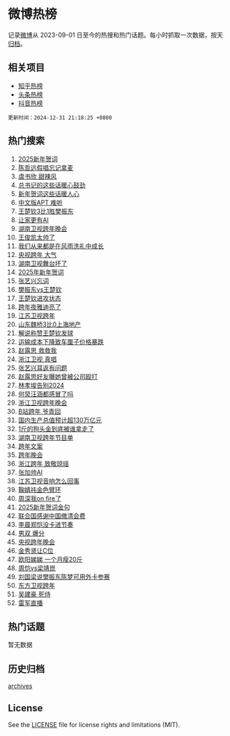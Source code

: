 # 微博热榜

记录[微博](https://www.weibo.com)从 2023-09-01 日至今的热搜和热门话题。每小时抓取一次数据，按天[归档](archives)。

## 相关项目

- [知乎热榜](https://github.com/hotarchive/zhihu)
- [头条热榜](https://github.com/hotarchive/toutiao)
- [抖音热榜](https://github.com/hotarchive/douyin)


`更新时间：2024-12-31 21:18:25 +0800`

## 热门搜索

1. [2025新年贺词](https://m.weibo.cn/search?containerid=100103type%3D1%26t%3D10%26q%3D%232025%E6%96%B0%E5%B9%B4%E8%B4%BA%E8%AF%8D%23&stream_entry_id=51&isnewpage=1&extparam=seat%3D1%26c_type%3D51%26pos%3D0%26cate%3D10103%26q%3D%25232025%25E6%2596%25B0%25E5%25B9%25B4%25E8%25B4%25BA%25E8%25AF%258D%2523%26filter_type%3Drealtimehot%26dgr%3D0%26stream_entry_id%3D51%26display_time%3D1735651103%26pre_seqid%3D17356511036140215352864)
1. [陈哲远假唱忘记拿麦](https://m.weibo.cn/search?containerid=100103type%3D1%26t%3D10%26q%3D%E9%99%88%E5%93%B2%E8%BF%9C%E5%81%87%E5%94%B1%E5%BF%98%E8%AE%B0%E6%8B%BF%E9%BA%A6&stream_entry_id=31&isnewpage=1&extparam=seat%3D1%26flag%3D1%26filter_type%3Drealtimehot%26pos%3D0%26lcate%3D5001%26q%3D%25E9%2599%2588%25E5%2593%25B2%25E8%25BF%259C%25E5%2581%2587%25E5%2594%25B1%25E5%25BF%2598%25E8%25AE%25B0%25E6%258B%25BF%25E9%25BA%25A6%26band_rank%3D1%26cate%3D5001%26realpos%3D1%26c_type%3D31%26dgr%3D0%26stream_entry_id%3D31%26display_time%3D1735651103%26pre_seqid%3D17356511036140215352864)
1. [虞书欣 甜辣风](https://m.weibo.cn/search?containerid=100103type%3D1%26t%3D10%26q%3D%E8%99%9E%E4%B9%A6%E6%AC%A3+%E7%94%9C%E8%BE%A3%E9%A3%8E&stream_entry_id=31&isnewpage=1&extparam=seat%3D1%26flag%3D1%26filter_type%3Drealtimehot%26pos%3D1%26lcate%3D5001%26q%3D%25E8%2599%259E%25E4%25B9%25A6%25E6%25AC%25A3%2520%25E7%2594%259C%25E8%25BE%25A3%25E9%25A3%258E%26band_rank%3D2%26cate%3D5001%26realpos%3D2%26c_type%3D31%26dgr%3D0%26stream_entry_id%3D31%26display_time%3D1735651103%26pre_seqid%3D17356511036140215352864)
1. [总书记的这些话暖心鼓劲](https://m.weibo.cn/search?containerid=100103type%3D1%26t%3D10%26q%3D%23%E6%80%BB%E4%B9%A6%E8%AE%B0%E7%9A%84%E8%BF%99%E4%BA%9B%E8%AF%9D%E6%9A%96%E5%BF%83%E9%BC%93%E5%8A%B2%23&stream_entry_id=31&isnewpage=1&extparam=seat%3D1%26flag%3D1%26filter_type%3Drealtimehot%26pos%3D2%26lcate%3D5001%26q%3D%2523%25E6%2580%25BB%25E4%25B9%25A6%25E8%25AE%25B0%25E7%259A%2584%25E8%25BF%2599%25E4%25BA%259B%25E8%25AF%259D%25E6%259A%2596%25E5%25BF%2583%25E9%25BC%2593%25E5%258A%25B2%2523%26band_rank%3D3%26cate%3D5001%26realpos%3D3%26c_type%3D31%26dgr%3D0%26stream_entry_id%3D31%26display_time%3D1735651103%26pre_seqid%3D17356511036140215352864)
1. [新年贺词这些话暖人心](https://m.weibo.cn/search?containerid=100103type%3D1%26t%3D10%26q%3D%23%E6%96%B0%E5%B9%B4%E8%B4%BA%E8%AF%8D%E8%BF%99%E4%BA%9B%E8%AF%9D%E6%9A%96%E4%BA%BA%E5%BF%83%23&stream_entry_id=31&isnewpage=1&extparam=seat%3D1%26flag%3D1%26filter_type%3Drealtimehot%26pos%3D3%26lcate%3D5001%26q%3D%2523%25E6%2596%25B0%25E5%25B9%25B4%25E8%25B4%25BA%25E8%25AF%258D%25E8%25BF%2599%25E4%25BA%259B%25E8%25AF%259D%25E6%259A%2596%25E4%25BA%25BA%25E5%25BF%2583%2523%26band_rank%3D4%26cate%3D5001%26realpos%3D4%26c_type%3D31%26dgr%3D0%26stream_entry_id%3D31%26display_time%3D1735651103%26pre_seqid%3D17356511036140215352864)
1. [中文版APT 难听](https://m.weibo.cn/search?containerid=100103type%3D1%26t%3D10%26q%3D%E4%B8%AD%E6%96%87%E7%89%88APT+%E9%9A%BE%E5%90%AC&stream_entry_id=31&isnewpage=1&extparam=seat%3D1%26flag%3D1%26filter_type%3Drealtimehot%26pos%3D4%26lcate%3D5001%26q%3D%25E4%25B8%25AD%25E6%2596%2587%25E7%2589%2588APT%2520%25E9%259A%25BE%25E5%2590%25AC%26band_rank%3D5%26cate%3D5001%26realpos%3D5%26c_type%3D31%26dgr%3D0%26stream_entry_id%3D31%26display_time%3D1735651103%26pre_seqid%3D17356511036140215352864)
1. [王楚钦3比1胜樊振东](https://m.weibo.cn/search?containerid=100103type%3D1%26t%3D10%26q%3D%E7%8E%8B%E6%A5%9A%E9%92%A63%E6%AF%941%E8%83%9C%E6%A8%8A%E6%8C%AF%E4%B8%9C&stream_entry_id=31&isnewpage=1&extparam=seat%3D1%26flag%3D1%26filter_type%3Drealtimehot%26pos%3D5%26lcate%3D5001%26q%3D%25E7%258E%258B%25E6%25A5%259A%25E9%2592%25A63%25E6%25AF%25941%25E8%2583%259C%25E6%25A8%258A%25E6%258C%25AF%25E4%25B8%259C%26band_rank%3D6%26cate%3D5001%26realpos%3D6%26c_type%3D31%26dgr%3D0%26stream_entry_id%3D31%26display_time%3D1735651103%26pre_seqid%3D17356511036140215352864)
1. [让家更有AI](https://m.weibo.cn/search?containerid=100103type%3D1%26t%3D10%26q%3D%23%E8%AE%A9%E5%AE%B6%E6%9B%B4%E6%9C%89AI%23&stream_entry_id=31&isnewpage=1&extparam=seat%3D1%26stream_entry_id%3D31%26is_ad_pos%3D1%26topic_ad%3D1%26pos%3D6%26lcate%3D5001%26c_type%3D31%26band_rank%3D7%26cate%3D5001%26q%3D%2523%25E8%25AE%25A9%25E5%25AE%25B6%25E6%259B%25B4%25E6%259C%2589AI%2523%26filter_type%3Drealtimehot%26dgr%3D0%26adid%3D270612%26display_time%3D1735651103%26pre_seqid%3D17356511036140215352864)
1. [湖南卫视跨年晚会](https://m.weibo.cn/search?containerid=100103type%3D1%26t%3D10%26q%3D%E6%B9%96%E5%8D%97%E5%8D%AB%E8%A7%86%E8%B7%A8%E5%B9%B4%E6%99%9A%E4%BC%9A&stream_entry_id=31&isnewpage=1&extparam=seat%3D1%26flag%3D16%26filter_type%3Drealtimehot%26pos%3D7%26lcate%3D5001%26q%3D%25E6%25B9%2596%25E5%258D%2597%25E5%258D%25AB%25E8%25A7%2586%25E8%25B7%25A8%25E5%25B9%25B4%25E6%2599%259A%25E4%25BC%259A%26band_rank%3D7%26cate%3D5001%26realpos%3D7%26c_type%3D31%26dgr%3D0%26stream_entry_id%3D31%26display_time%3D1735651103%26pre_seqid%3D17356511036140215352864)
1. [王俊凯太帅了](https://m.weibo.cn/search?containerid=100103type%3D1%26t%3D10%26q%3D%E7%8E%8B%E4%BF%8A%E5%87%AF%E5%A4%AA%E5%B8%85%E4%BA%86&stream_entry_id=31&isnewpage=1&extparam=seat%3D1%26flag%3D1%26filter_type%3Drealtimehot%26pos%3D8%26lcate%3D5001%26q%3D%25E7%258E%258B%25E4%25BF%258A%25E5%2587%25AF%25E5%25A4%25AA%25E5%25B8%2585%25E4%25BA%2586%26band_rank%3D8%26cate%3D5001%26realpos%3D8%26c_type%3D31%26dgr%3D0%26stream_entry_id%3D31%26display_time%3D1735651103%26pre_seqid%3D17356511036140215352864)
1. [我们从来都是在风雨洗礼中成长](https://m.weibo.cn/search?containerid=100103type%3D1%26t%3D10%26q%3D%23%E6%88%91%E4%BB%AC%E4%BB%8E%E6%9D%A5%E9%83%BD%E6%98%AF%E5%9C%A8%E9%A3%8E%E9%9B%A8%E6%B4%97%E7%A4%BC%E4%B8%AD%E6%88%90%E9%95%BF%23&stream_entry_id=31&isnewpage=1&extparam=seat%3D1%26flag%3D1%26filter_type%3Drealtimehot%26pos%3D9%26lcate%3D5001%26q%3D%2523%25E6%2588%2591%25E4%25BB%25AC%25E4%25BB%258E%25E6%259D%25A5%25E9%2583%25BD%25E6%2598%25AF%25E5%259C%25A8%25E9%25A3%258E%25E9%259B%25A8%25E6%25B4%2597%25E7%25A4%25BC%25E4%25B8%25AD%25E6%2588%2590%25E9%2595%25BF%2523%26band_rank%3D9%26cate%3D5001%26realpos%3D9%26c_type%3D31%26dgr%3D0%26stream_entry_id%3D31%26display_time%3D1735651103%26pre_seqid%3D17356511036140215352864)
1. [央视跨年 大气](https://m.weibo.cn/search?containerid=100103type%3D1%26t%3D10%26q%3D%E5%A4%AE%E8%A7%86%E8%B7%A8%E5%B9%B4+%E5%A4%A7%E6%B0%94&stream_entry_id=31&isnewpage=1&extparam=seat%3D1%26flag%3D1%26filter_type%3Drealtimehot%26pos%3D10%26lcate%3D5001%26q%3D%25E5%25A4%25AE%25E8%25A7%2586%25E8%25B7%25A8%25E5%25B9%25B4%2520%25E5%25A4%25A7%25E6%25B0%2594%26band_rank%3D10%26cate%3D5001%26realpos%3D10%26c_type%3D31%26dgr%3D0%26stream_entry_id%3D31%26display_time%3D1735651103%26pre_seqid%3D17356511036140215352864)
1. [湖南卫视舞台坏了](https://m.weibo.cn/search?containerid=100103type%3D1%26t%3D10%26q%3D%23%E6%B9%96%E5%8D%97%E5%8D%AB%E8%A7%86%E8%88%9E%E5%8F%B0%E5%9D%8F%E4%BA%86%23&stream_entry_id=31&isnewpage=1&extparam=seat%3D1%26flag%3D2%26filter_type%3Drealtimehot%26pos%3D11%26lcate%3D5001%26q%3D%2523%25E6%25B9%2596%25E5%258D%2597%25E5%258D%25AB%25E8%25A7%2586%25E8%2588%259E%25E5%258F%25B0%25E5%259D%258F%25E4%25BA%2586%2523%26band_rank%3D11%26cate%3D5001%26realpos%3D11%26c_type%3D31%26dgr%3D0%26stream_entry_id%3D31%26display_time%3D1735651103%26pre_seqid%3D17356511036140215352864)
1. [2025年新年贺词](https://m.weibo.cn/search?containerid=100103type%3D1%26t%3D10%26q%3D%232025%E5%B9%B4%E6%96%B0%E5%B9%B4%E8%B4%BA%E8%AF%8D%23&stream_entry_id=31&isnewpage=1&extparam=seat%3D1%26flag%3D2%26filter_type%3Drealtimehot%26pos%3D12%26lcate%3D5001%26q%3D%25232025%25E5%25B9%25B4%25E6%2596%25B0%25E5%25B9%25B4%25E8%25B4%25BA%25E8%25AF%258D%2523%26band_rank%3D12%26cate%3D5001%26realpos%3D12%26c_type%3D31%26dgr%3D0%26stream_entry_id%3D31%26display_time%3D1735651103%26pre_seqid%3D17356511036140215352864)
1. [张艺兴忘词](https://m.weibo.cn/search?containerid=100103type%3D1%26t%3D10%26q%3D%E5%BC%A0%E8%89%BA%E5%85%B4%E5%BF%98%E8%AF%8D&stream_entry_id=31&isnewpage=1&extparam=seat%3D1%26flag%3D1%26filter_type%3Drealtimehot%26pos%3D13%26lcate%3D5001%26q%3D%25E5%25BC%25A0%25E8%2589%25BA%25E5%2585%25B4%25E5%25BF%2598%25E8%25AF%258D%26band_rank%3D13%26cate%3D5001%26realpos%3D13%26c_type%3D31%26dgr%3D0%26stream_entry_id%3D31%26display_time%3D1735651103%26pre_seqid%3D17356511036140215352864)
1. [樊振东vs王楚钦](https://m.weibo.cn/search?containerid=100103type%3D1%26t%3D10%26q%3D%23%E6%A8%8A%E6%8C%AF%E4%B8%9Cvs%E7%8E%8B%E6%A5%9A%E9%92%A6%23&stream_entry_id=31&isnewpage=1&extparam=seat%3D1%26flag%3D2%26filter_type%3Drealtimehot%26pos%3D14%26lcate%3D5001%26q%3D%2523%25E6%25A8%258A%25E6%258C%25AF%25E4%25B8%259Cvs%25E7%258E%258B%25E6%25A5%259A%25E9%2592%25A6%2523%26band_rank%3D14%26cate%3D5001%26realpos%3D14%26c_type%3D31%26dgr%3D0%26stream_entry_id%3D31%26display_time%3D1735651103%26pre_seqid%3D17356511036140215352864)
1. [王楚钦进攻状态](https://m.weibo.cn/search?containerid=100103type%3D1%26t%3D10%26q%3D%23%E7%8E%8B%E6%A5%9A%E9%92%A6%E8%BF%9B%E6%94%BB%E7%8A%B6%E6%80%81%23&stream_entry_id=31&isnewpage=1&extparam=seat%3D1%26flag%3D1%26filter_type%3Drealtimehot%26pos%3D15%26lcate%3D5001%26q%3D%2523%25E7%258E%258B%25E6%25A5%259A%25E9%2592%25A6%25E8%25BF%259B%25E6%2594%25BB%25E7%258A%25B6%25E6%2580%2581%2523%26band_rank%3D15%26cate%3D5001%26realpos%3D15%26c_type%3D31%26dgr%3D0%26stream_entry_id%3D31%26display_time%3D1735651103%26pre_seqid%3D17356511036140215352864)
1. [跨年夜雅迪亮了](https://m.weibo.cn/search?containerid=100103type%3D1%26t%3D10%26q%3D%23%E8%B7%A8%E5%B9%B4%E5%A4%9C%E9%9B%85%E8%BF%AA%E4%BA%AE%E4%BA%86%23&stream_entry_id=31&isnewpage=1&extparam=seat%3D1%26flag%3D0%26stream_entry_id%3D31%26filter_type%3Drealtimehot%26pos%3D16%26c_type%3D31%26q%3D%2523%25E8%25B7%25A8%25E5%25B9%25B4%25E5%25A4%259C%25E9%259B%2585%25E8%25BF%25AA%25E4%25BA%25AE%25E4%25BA%2586%2523%26band_rank%3D16%26cate%3D5001%26realpos%3D16%26lcate%3D5001%26dgr%3D0%26adid%3D271181%26display_time%3D1735651103%26pre_seqid%3D17356511036140215352864)
1. [江苏卫视跨年](https://m.weibo.cn/search?containerid=100103type%3D1%26t%3D10%26q%3D%E6%B1%9F%E8%8B%8F%E5%8D%AB%E8%A7%86%E8%B7%A8%E5%B9%B4&stream_entry_id=31&isnewpage=1&extparam=seat%3D1%26flag%3D2%26filter_type%3Drealtimehot%26pos%3D17%26lcate%3D5001%26q%3D%25E6%25B1%259F%25E8%258B%258F%25E5%258D%25AB%25E8%25A7%2586%25E8%25B7%25A8%25E5%25B9%25B4%26band_rank%3D17%26cate%3D5001%26realpos%3D17%26c_type%3D31%26dgr%3D0%26stream_entry_id%3D31%26display_time%3D1735651103%26pre_seqid%3D17356511036140215352864)
1. [山东魏桥3比0上海地产](https://m.weibo.cn/search?containerid=100103type%3D1%26t%3D10%26q%3D%E5%B1%B1%E4%B8%9C%E9%AD%8F%E6%A1%A53%E6%AF%940%E4%B8%8A%E6%B5%B7%E5%9C%B0%E4%BA%A7&stream_entry_id=31&isnewpage=1&extparam=seat%3D1%26flag%3D1%26filter_type%3Drealtimehot%26pos%3D18%26lcate%3D5001%26q%3D%25E5%25B1%25B1%25E4%25B8%259C%25E9%25AD%258F%25E6%25A1%25A53%25E6%25AF%25940%25E4%25B8%258A%25E6%25B5%25B7%25E5%259C%25B0%25E4%25BA%25A7%26band_rank%3D18%26cate%3D5001%26realpos%3D18%26c_type%3D31%26dgr%3D0%26stream_entry_id%3D31%26display_time%3D1735651103%26pre_seqid%3D17356511036140215352864)
1. [解说称赞王楚钦发球](https://m.weibo.cn/search?containerid=100103type%3D1%26t%3D10%26q%3D%23%E8%A7%A3%E8%AF%B4%E7%A7%B0%E8%B5%9E%E7%8E%8B%E6%A5%9A%E9%92%A6%E5%8F%91%E7%90%83%23&stream_entry_id=31&isnewpage=1&extparam=seat%3D1%26flag%3D1%26filter_type%3Drealtimehot%26pos%3D19%26lcate%3D5001%26q%3D%2523%25E8%25A7%25A3%25E8%25AF%25B4%25E7%25A7%25B0%25E8%25B5%259E%25E7%258E%258B%25E6%25A5%259A%25E9%2592%25A6%25E5%258F%2591%25E7%2590%2583%2523%26band_rank%3D19%26cate%3D5001%26realpos%3D19%26c_type%3D31%26dgr%3D0%26stream_entry_id%3D31%26display_time%3D1735651103%26pre_seqid%3D17356511036140215352864)
1. [运输成本下降致车厘子价格暴跌](https://m.weibo.cn/search?containerid=100103type%3D1%26t%3D10%26q%3D%23%E8%BF%90%E8%BE%93%E6%88%90%E6%9C%AC%E4%B8%8B%E9%99%8D%E8%87%B4%E8%BD%A6%E5%8E%98%E5%AD%90%E4%BB%B7%E6%A0%BC%E6%9A%B4%E8%B7%8C%23&stream_entry_id=31&isnewpage=1&extparam=seat%3D1%26flag%3D1%26filter_type%3Drealtimehot%26pos%3D20%26lcate%3D5001%26q%3D%2523%25E8%25BF%2590%25E8%25BE%2593%25E6%2588%2590%25E6%259C%25AC%25E4%25B8%258B%25E9%2599%258D%25E8%2587%25B4%25E8%25BD%25A6%25E5%258E%2598%25E5%25AD%2590%25E4%25BB%25B7%25E6%25A0%25BC%25E6%259A%25B4%25E8%25B7%258C%2523%26band_rank%3D20%26cate%3D5001%26realpos%3D20%26c_type%3D31%26dgr%3D0%26stream_entry_id%3D31%26display_time%3D1735651103%26pre_seqid%3D17356511036140215352864)
1. [赵露思 救救我](https://m.weibo.cn/search?containerid=100103type%3D1%26t%3D10%26q%3D%E8%B5%B5%E9%9C%B2%E6%80%9D+%E6%95%91%E6%95%91%E6%88%91&stream_entry_id=31&isnewpage=1&extparam=seat%3D1%26flag%3D2%26filter_type%3Drealtimehot%26pos%3D21%26lcate%3D5001%26q%3D%25E8%25B5%25B5%25E9%259C%25B2%25E6%2580%259D%2520%25E6%2595%2591%25E6%2595%2591%25E6%2588%2591%26band_rank%3D21%26cate%3D5001%26realpos%3D21%26c_type%3D31%26dgr%3D0%26stream_entry_id%3D31%26display_time%3D1735651103%26pre_seqid%3D17356511036140215352864)
1. [浙江卫视 真唱](https://m.weibo.cn/search?containerid=100103type%3D1%26t%3D10%26q%3D%E6%B5%99%E6%B1%9F%E5%8D%AB%E8%A7%86+%E7%9C%9F%E5%94%B1&stream_entry_id=31&isnewpage=1&extparam=seat%3D1%26flag%3D1%26filter_type%3Drealtimehot%26pos%3D22%26lcate%3D5001%26q%3D%25E6%25B5%2599%25E6%25B1%259F%25E5%258D%25AB%25E8%25A7%2586%2520%25E7%259C%259F%25E5%2594%25B1%26band_rank%3D22%26cate%3D5001%26realpos%3D22%26c_type%3D31%26dgr%3D0%26stream_entry_id%3D31%26display_time%3D1735651103%26pre_seqid%3D17356511036140215352864)
1. [张艺兴耳返有问题](https://m.weibo.cn/search?containerid=100103type%3D1%26t%3D10%26q%3D%E5%BC%A0%E8%89%BA%E5%85%B4%E8%80%B3%E8%BF%94%E6%9C%89%E9%97%AE%E9%A2%98&stream_entry_id=31&isnewpage=1&extparam=seat%3D1%26flag%3D1%26filter_type%3Drealtimehot%26pos%3D23%26lcate%3D5001%26q%3D%25E5%25BC%25A0%25E8%2589%25BA%25E5%2585%25B4%25E8%2580%25B3%25E8%25BF%2594%25E6%259C%2589%25E9%2597%25AE%25E9%25A2%2598%26band_rank%3D23%26cate%3D5001%26realpos%3D23%26c_type%3D31%26dgr%3D0%26stream_entry_id%3D31%26display_time%3D1735651103%26pre_seqid%3D17356511036140215352864)
1. [赵露思好友曝她曾被公司殴打](https://m.weibo.cn/search?containerid=100103type%3D1%26t%3D10%26q%3D%E8%B5%B5%E9%9C%B2%E6%80%9D%E5%A5%BD%E5%8F%8B%E6%9B%9D%E5%A5%B9%E6%9B%BE%E8%A2%AB%E5%85%AC%E5%8F%B8%E6%AE%B4%E6%89%93&stream_entry_id=31&isnewpage=1&extparam=seat%3D1%26flag%3D2%26filter_type%3Drealtimehot%26pos%3D24%26lcate%3D5001%26q%3D%25E8%25B5%25B5%25E9%259C%25B2%25E6%2580%259D%25E5%25A5%25BD%25E5%258F%258B%25E6%259B%259D%25E5%25A5%25B9%25E6%259B%25BE%25E8%25A2%25AB%25E5%2585%25AC%25E5%258F%25B8%25E6%25AE%25B4%25E6%2589%2593%26band_rank%3D24%26cate%3D5001%26realpos%3D24%26c_type%3D31%26dgr%3D0%26stream_entry_id%3D31%26display_time%3D1735651103%26pre_seqid%3D17356511036140215352864)
1. [林孝埈告别2024](https://m.weibo.cn/search?containerid=100103type%3D1%26t%3D10%26q%3D%E6%9E%97%E5%AD%9D%E5%9F%88%E5%91%8A%E5%88%AB2024&stream_entry_id=31&isnewpage=1&extparam=seat%3D1%26flag%3D1%26filter_type%3Drealtimehot%26pos%3D25%26lcate%3D5001%26q%3D%25E6%259E%2597%25E5%25AD%259D%25E5%259F%2588%25E5%2591%258A%25E5%2588%25AB2024%26band_rank%3D25%26cate%3D5001%26realpos%3D25%26c_type%3D31%26dgr%3D0%26stream_entry_id%3D31%26display_time%3D1735651103%26pre_seqid%3D17356511036140215352864)
1. [何炅汪涵都感冒了吗](https://m.weibo.cn/search?containerid=100103type%3D1%26t%3D10%26q%3D%E4%BD%95%E7%82%85%E6%B1%AA%E6%B6%B5%E9%83%BD%E6%84%9F%E5%86%92%E4%BA%86%E5%90%97&stream_entry_id=31&isnewpage=1&extparam=seat%3D1%26flag%3D1%26filter_type%3Drealtimehot%26pos%3D26%26lcate%3D5001%26q%3D%25E4%25BD%2595%25E7%2582%2585%25E6%25B1%25AA%25E6%25B6%25B5%25E9%2583%25BD%25E6%2584%259F%25E5%2586%2592%25E4%25BA%2586%25E5%2590%2597%26band_rank%3D26%26cate%3D5001%26realpos%3D26%26c_type%3D31%26dgr%3D0%26stream_entry_id%3D31%26display_time%3D1735651103%26pre_seqid%3D17356511036140215352864)
1. [浙江卫视跨年晚会](https://m.weibo.cn/search?containerid=100103type%3D1%26t%3D10%26q%3D%E6%B5%99%E6%B1%9F%E5%8D%AB%E8%A7%86%E8%B7%A8%E5%B9%B4%E6%99%9A%E4%BC%9A&stream_entry_id=31&isnewpage=1&extparam=seat%3D1%26flag%3D0%26filter_type%3Drealtimehot%26pos%3D27%26lcate%3D5001%26q%3D%25E6%25B5%2599%25E6%25B1%259F%25E5%258D%25AB%25E8%25A7%2586%25E8%25B7%25A8%25E5%25B9%25B4%25E6%2599%259A%25E4%25BC%259A%26band_rank%3D27%26cate%3D5001%26realpos%3D27%26c_type%3D31%26dgr%3D0%26stream_entry_id%3D31%26display_time%3D1735651103%26pre_seqid%3D17356511036140215352864)
1. [B站跨年 爷青回](https://m.weibo.cn/search?containerid=100103type%3D1%26t%3D10%26q%3DB%E7%AB%99%E8%B7%A8%E5%B9%B4+%E7%88%B7%E9%9D%92%E5%9B%9E&stream_entry_id=31&isnewpage=1&extparam=seat%3D1%26flag%3D1%26filter_type%3Drealtimehot%26pos%3D28%26lcate%3D5001%26q%3DB%25E7%25AB%2599%25E8%25B7%25A8%25E5%25B9%25B4%2520%25E7%2588%25B7%25E9%259D%2592%25E5%259B%259E%26band_rank%3D28%26cate%3D5001%26realpos%3D28%26c_type%3D31%26dgr%3D0%26stream_entry_id%3D31%26display_time%3D1735651103%26pre_seqid%3D17356511036140215352864)
1. [国内生产总值预计超130万亿元](https://m.weibo.cn/search?containerid=100103type%3D1%26t%3D10%26q%3D%23%E5%9B%BD%E5%86%85%E7%94%9F%E4%BA%A7%E6%80%BB%E5%80%BC%E9%A2%84%E8%AE%A1%E8%B6%85130%E4%B8%87%E4%BA%BF%E5%85%83%23&stream_entry_id=31&isnewpage=1&extparam=seat%3D1%26flag%3D1%26filter_type%3Drealtimehot%26pos%3D29%26lcate%3D5001%26q%3D%2523%25E5%259B%25BD%25E5%2586%2585%25E7%2594%259F%25E4%25BA%25A7%25E6%2580%25BB%25E5%2580%25BC%25E9%25A2%2584%25E8%25AE%25A1%25E8%25B6%2585130%25E4%25B8%2587%25E4%25BA%25BF%25E5%2585%2583%2523%26band_rank%3D29%26cate%3D5001%26realpos%3D29%26c_type%3D31%26dgr%3D0%26stream_entry_id%3D31%26display_time%3D1735651103%26pre_seqid%3D17356511036140215352864)
1. [1斤的狗头金到底被谁拿走了](https://m.weibo.cn/search?containerid=100103type%3D1%26t%3D10%26q%3D%231%E6%96%A4%E7%9A%84%E7%8B%97%E5%A4%B4%E9%87%91%E5%88%B0%E5%BA%95%E8%A2%AB%E8%B0%81%E6%8B%BF%E8%B5%B0%E4%BA%86%23&stream_entry_id=31&isnewpage=1&extparam=seat%3D1%26flag%3D0%26stream_entry_id%3D31%26filter_type%3Drealtimehot%26pos%3D30%26c_type%3D31%26q%3D%25231%25E6%2596%25A4%25E7%259A%2584%25E7%258B%2597%25E5%25A4%25B4%25E9%2587%2591%25E5%2588%25B0%25E5%25BA%2595%25E8%25A2%25AB%25E8%25B0%2581%25E6%258B%25BF%25E8%25B5%25B0%25E4%25BA%2586%2523%26band_rank%3D30%26cate%3D5001%26realpos%3D30%26lcate%3D5001%26dgr%3D0%26adid%3D271121%26display_time%3D1735651103%26pre_seqid%3D17356511036140215352864)
1. [湖南卫视跨年节目单](https://m.weibo.cn/search?containerid=100103type%3D1%26t%3D10%26q%3D%23%E6%B9%96%E5%8D%97%E5%8D%AB%E8%A7%86%E8%B7%A8%E5%B9%B4%E8%8A%82%E7%9B%AE%E5%8D%95%23&stream_entry_id=31&isnewpage=1&extparam=seat%3D1%26flag%3D0%26filter_type%3Drealtimehot%26pos%3D31%26lcate%3D5001%26q%3D%2523%25E6%25B9%2596%25E5%258D%2597%25E5%258D%25AB%25E8%25A7%2586%25E8%25B7%25A8%25E5%25B9%25B4%25E8%258A%2582%25E7%259B%25AE%25E5%258D%2595%2523%26band_rank%3D31%26cate%3D5001%26realpos%3D31%26c_type%3D31%26dgr%3D0%26stream_entry_id%3D31%26display_time%3D1735651103%26pre_seqid%3D17356511036140215352864)
1. [跨年文案](https://m.weibo.cn/search?containerid=100103type%3D1%26t%3D10%26q%3D%E8%B7%A8%E5%B9%B4%E6%96%87%E6%A1%88&stream_entry_id=31&isnewpage=1&extparam=seat%3D1%26flag%3D0%26filter_type%3Drealtimehot%26pos%3D32%26lcate%3D5001%26q%3D%25E8%25B7%25A8%25E5%25B9%25B4%25E6%2596%2587%25E6%25A1%2588%26band_rank%3D32%26cate%3D5001%26realpos%3D32%26c_type%3D31%26dgr%3D0%26stream_entry_id%3D31%26display_time%3D1735651103%26pre_seqid%3D17356511036140215352864)
1. [跨年晚会](https://m.weibo.cn/search?containerid=100103type%3D1%26t%3D10%26q%3D%E8%B7%A8%E5%B9%B4%E6%99%9A%E4%BC%9A&stream_entry_id=31&isnewpage=1&extparam=seat%3D1%26flag%3D1%26filter_type%3Drealtimehot%26pos%3D33%26lcate%3D5001%26q%3D%25E8%25B7%25A8%25E5%25B9%25B4%25E6%2599%259A%25E4%25BC%259A%26band_rank%3D33%26cate%3D5001%26realpos%3D33%26c_type%3D31%26dgr%3D0%26stream_entry_id%3D31%26display_time%3D1735651103%26pre_seqid%3D17356511036140215352864)
1. [浙江跨年 致敬琼瑶](https://m.weibo.cn/search?containerid=100103type%3D1%26t%3D10%26q%3D%E6%B5%99%E6%B1%9F%E8%B7%A8%E5%B9%B4+%E8%87%B4%E6%95%AC%E7%90%BC%E7%91%B6&stream_entry_id=31&isnewpage=1&extparam=seat%3D1%26flag%3D1%26filter_type%3Drealtimehot%26pos%3D34%26lcate%3D5001%26q%3D%25E6%25B5%2599%25E6%25B1%259F%25E8%25B7%25A8%25E5%25B9%25B4%2520%25E8%2587%25B4%25E6%2595%25AC%25E7%2590%25BC%25E7%2591%25B6%26band_rank%3D34%26cate%3D5001%26realpos%3D34%26c_type%3D31%26dgr%3D0%26stream_entry_id%3D31%26display_time%3D1735651103%26pre_seqid%3D17356511036140215352864)
1. [张加帅AI](https://m.weibo.cn/search?containerid=100103type%3D1%26t%3D10%26q%3D%23%E5%BC%A0%E5%8A%A0%E5%B8%85AI%23&stream_entry_id=31&isnewpage=1&extparam=seat%3D1%26flag%3D1%26filter_type%3Drealtimehot%26pos%3D35%26lcate%3D5001%26q%3D%2523%25E5%25BC%25A0%25E5%258A%25A0%25E5%25B8%2585AI%2523%26band_rank%3D35%26cate%3D5001%26realpos%3D35%26c_type%3D31%26dgr%3D0%26stream_entry_id%3D31%26display_time%3D1735651103%26pre_seqid%3D17356511036140215352864)
1. [江苏卫视音响怎么回事](https://m.weibo.cn/search?containerid=100103type%3D1%26t%3D10%26q%3D%E6%B1%9F%E8%8B%8F%E5%8D%AB%E8%A7%86%E9%9F%B3%E5%93%8D%E6%80%8E%E4%B9%88%E5%9B%9E%E4%BA%8B&stream_entry_id=31&isnewpage=1&extparam=seat%3D1%26flag%3D1%26filter_type%3Drealtimehot%26pos%3D36%26lcate%3D5001%26q%3D%25E6%25B1%259F%25E8%258B%258F%25E5%258D%25AB%25E8%25A7%2586%25E9%259F%25B3%25E5%2593%258D%25E6%2580%258E%25E4%25B9%2588%25E5%259B%259E%25E4%25BA%258B%26band_rank%3D36%26cate%3D5001%26realpos%3D36%26c_type%3D31%26dgr%3D0%26stream_entry_id%3D31%26display_time%3D1735651103%26pre_seqid%3D17356511036140215352864)
1. [鞠婧祎金色臂环](https://m.weibo.cn/search?containerid=100103type%3D1%26t%3D10%26q%3D%23%E9%9E%A0%E5%A9%A7%E7%A5%8E%E9%87%91%E8%89%B2%E8%87%82%E7%8E%AF%23&stream_entry_id=31&isnewpage=1&extparam=seat%3D1%26flag%3D0%26filter_type%3Drealtimehot%26pos%3D37%26lcate%3D5001%26q%3D%2523%25E9%259E%25A0%25E5%25A9%25A7%25E7%25A5%258E%25E9%2587%2591%25E8%2589%25B2%25E8%2587%2582%25E7%258E%25AF%2523%26band_rank%3D37%26cate%3D5001%26realpos%3D37%26c_type%3D31%26dgr%3D0%26stream_entry_id%3D31%26display_time%3D1735651103%26pre_seqid%3D17356511036140215352864)
1. [周深我on fire了](https://m.weibo.cn/search?containerid=100103type%3D1%26t%3D10%26q%3D%E5%91%A8%E6%B7%B1%E6%88%91on+fire%E4%BA%86&stream_entry_id=31&isnewpage=1&extparam=seat%3D1%26flag%3D1%26filter_type%3Drealtimehot%26pos%3D38%26lcate%3D5001%26q%3D%25E5%2591%25A8%25E6%25B7%25B1%25E6%2588%2591on%2520fire%25E4%25BA%2586%26band_rank%3D38%26cate%3D5001%26realpos%3D38%26c_type%3D31%26dgr%3D0%26stream_entry_id%3D31%26display_time%3D1735651103%26pre_seqid%3D17356511036140215352864)
1. [2025新年贺词金句](https://m.weibo.cn/search?containerid=100103type%3D1%26t%3D10%26q%3D%232025%E6%96%B0%E5%B9%B4%E8%B4%BA%E8%AF%8D%E9%87%91%E5%8F%A5%23&stream_entry_id=31&isnewpage=1&extparam=seat%3D1%26flag%3D1%26filter_type%3Drealtimehot%26pos%3D39%26lcate%3D5001%26q%3D%25232025%25E6%2596%25B0%25E5%25B9%25B4%25E8%25B4%25BA%25E8%25AF%258D%25E9%2587%2591%25E5%258F%25A5%2523%26band_rank%3D39%26cate%3D5001%26realpos%3D39%26c_type%3D31%26dgr%3D0%26stream_entry_id%3D31%26display_time%3D1735651103%26pre_seqid%3D17356511036140215352864)
1. [联合国感谢中国缴清会费](https://m.weibo.cn/search?containerid=100103type%3D1%26t%3D10%26q%3D%23%E8%81%94%E5%90%88%E5%9B%BD%E6%84%9F%E8%B0%A2%E4%B8%AD%E5%9B%BD%E7%BC%B4%E6%B8%85%E4%BC%9A%E8%B4%B9%23&stream_entry_id=31&isnewpage=1&extparam=seat%3D1%26flag%3D0%26filter_type%3Drealtimehot%26pos%3D40%26lcate%3D5001%26q%3D%2523%25E8%2581%2594%25E5%2590%2588%25E5%259B%25BD%25E6%2584%259F%25E8%25B0%25A2%25E4%25B8%25AD%25E5%259B%25BD%25E7%25BC%25B4%25E6%25B8%2585%25E4%25BC%259A%25E8%25B4%25B9%2523%26band_rank%3D40%26cate%3D5001%26realpos%3D40%26c_type%3D31%26dgr%3D0%26stream_entry_id%3D31%26display_time%3D1735651103%26pre_seqid%3D17356511036140215352864)
1. [李晨郑恺没卡进节奏](https://m.weibo.cn/search?containerid=100103type%3D1%26t%3D10%26q%3D%E6%9D%8E%E6%99%A8%E9%83%91%E6%81%BA%E6%B2%A1%E5%8D%A1%E8%BF%9B%E8%8A%82%E5%A5%8F&stream_entry_id=31&isnewpage=1&extparam=seat%3D1%26flag%3D1%26filter_type%3Drealtimehot%26pos%3D41%26lcate%3D5001%26q%3D%25E6%259D%258E%25E6%2599%25A8%25E9%2583%2591%25E6%2581%25BA%25E6%25B2%25A1%25E5%258D%25A1%25E8%25BF%259B%25E8%258A%2582%25E5%25A5%258F%26band_rank%3D41%26cate%3D5001%26realpos%3D41%26c_type%3D31%26dgr%3D0%26stream_entry_id%3D31%26display_time%3D1735651103%26pre_seqid%3D17356511036140215352864)
1. [男双 爆分](https://m.weibo.cn/search?containerid=100103type%3D1%26t%3D10%26q%3D%E7%94%B7%E5%8F%8C+%E7%88%86%E5%88%86&stream_entry_id=31&isnewpage=1&extparam=seat%3D1%26flag%3D1%26filter_type%3Drealtimehot%26pos%3D42%26lcate%3D5001%26q%3D%25E7%2594%25B7%25E5%258F%258C%2520%25E7%2588%2586%25E5%2588%2586%26band_rank%3D42%26cate%3D5001%26realpos%3D42%26c_type%3D31%26dgr%3D0%26stream_entry_id%3D31%26display_time%3D1735651103%26pre_seqid%3D17356511036140215352864)
1. [央视跨年晚会](https://m.weibo.cn/search?containerid=100103type%3D1%26t%3D10%26q%3D%E5%A4%AE%E8%A7%86%E8%B7%A8%E5%B9%B4%E6%99%9A%E4%BC%9A&stream_entry_id=31&isnewpage=1&extparam=seat%3D1%26flag%3D0%26filter_type%3Drealtimehot%26pos%3D43%26lcate%3D5001%26q%3D%25E5%25A4%25AE%25E8%25A7%2586%25E8%25B7%25A8%25E5%25B9%25B4%25E6%2599%259A%25E4%25BC%259A%26band_rank%3D43%26cate%3D5001%26realpos%3D43%26c_type%3D31%26dgr%3D0%26stream_entry_id%3D31%26display_time%3D1735651103%26pre_seqid%3D17356511036140215352864)
1. [金秀贤让C位](https://m.weibo.cn/search?containerid=100103type%3D1%26t%3D10%26q%3D%23%E9%87%91%E7%A7%80%E8%B4%A4%E8%AE%A9C%E4%BD%8D%23&stream_entry_id=31&isnewpage=1&extparam=seat%3D1%26flag%3D1%26filter_type%3Drealtimehot%26pos%3D44%26lcate%3D5001%26q%3D%2523%25E9%2587%2591%25E7%25A7%2580%25E8%25B4%25A4%25E8%25AE%25A9C%25E4%25BD%258D%2523%26band_rank%3D44%26cate%3D5001%26realpos%3D44%26c_type%3D31%26dgr%3D0%26stream_entry_id%3D31%26display_time%3D1735651103%26pre_seqid%3D17356511036140215352864)
1. [欧阳娣娣 一个月瘦20斤](https://m.weibo.cn/search?containerid=100103type%3D1%26t%3D10%26q%3D%E6%AC%A7%E9%98%B3%E5%A8%A3%E5%A8%A3+%E4%B8%80%E4%B8%AA%E6%9C%88%E7%98%A620%E6%96%A4&stream_entry_id=31&isnewpage=1&extparam=seat%3D1%26flag%3D1%26filter_type%3Drealtimehot%26pos%3D45%26lcate%3D5001%26q%3D%25E6%25AC%25A7%25E9%2598%25B3%25E5%25A8%25A3%25E5%25A8%25A3%2520%25E4%25B8%2580%25E4%25B8%25AA%25E6%259C%2588%25E7%2598%25A620%25E6%2596%25A4%26band_rank%3D45%26cate%3D5001%26realpos%3D45%26c_type%3D31%26dgr%3D0%26stream_entry_id%3D31%26display_time%3D1735651103%26pre_seqid%3D17356511036140215352864)
1. [周恺vs梁靖崑](https://m.weibo.cn/search?containerid=100103type%3D1%26t%3D10%26q%3D%E5%91%A8%E6%81%BAvs%E6%A2%81%E9%9D%96%E5%B4%91&stream_entry_id=31&isnewpage=1&extparam=seat%3D1%26flag%3D1%26filter_type%3Drealtimehot%26pos%3D46%26lcate%3D5001%26q%3D%25E5%2591%25A8%25E6%2581%25BAvs%25E6%25A2%2581%25E9%259D%2596%25E5%25B4%2591%26band_rank%3D46%26cate%3D5001%26realpos%3D46%26c_type%3D31%26dgr%3D0%26stream_entry_id%3D31%26display_time%3D1735651103%26pre_seqid%3D17356511036140215352864)
1. [刘国梁说樊振东陈梦可用外卡参赛](https://m.weibo.cn/search?containerid=100103type%3D1%26t%3D10%26q%3D%23%E5%88%98%E5%9B%BD%E6%A2%81%E8%AF%B4%E6%A8%8A%E6%8C%AF%E4%B8%9C%E9%99%88%E6%A2%A6%E5%8F%AF%E7%94%A8%E5%A4%96%E5%8D%A1%E5%8F%82%E8%B5%9B%23&stream_entry_id=31&isnewpage=1&extparam=seat%3D1%26flag%3D0%26filter_type%3Drealtimehot%26pos%3D47%26lcate%3D5001%26q%3D%2523%25E5%2588%2598%25E5%259B%25BD%25E6%25A2%2581%25E8%25AF%25B4%25E6%25A8%258A%25E6%258C%25AF%25E4%25B8%259C%25E9%2599%2588%25E6%25A2%25A6%25E5%258F%25AF%25E7%2594%25A8%25E5%25A4%2596%25E5%258D%25A1%25E5%258F%2582%25E8%25B5%259B%2523%26band_rank%3D47%26cate%3D5001%26realpos%3D47%26c_type%3D31%26dgr%3D0%26stream_entry_id%3D31%26display_time%3D1735651103%26pre_seqid%3D17356511036140215352864)
1. [东方卫视跨年](https://m.weibo.cn/search?containerid=100103type%3D1%26t%3D10%26q%3D%E4%B8%9C%E6%96%B9%E5%8D%AB%E8%A7%86%E8%B7%A8%E5%B9%B4&stream_entry_id=31&isnewpage=1&extparam=seat%3D1%26flag%3D0%26filter_type%3Drealtimehot%26pos%3D48%26lcate%3D5001%26q%3D%25E4%25B8%259C%25E6%2596%25B9%25E5%258D%25AB%25E8%25A7%2586%25E8%25B7%25A8%25E5%25B9%25B4%26band_rank%3D48%26cate%3D5001%26realpos%3D48%26c_type%3D31%26dgr%3D0%26stream_entry_id%3D31%26display_time%3D1735651103%26pre_seqid%3D17356511036140215352864)
1. [吴建豪 死侍](https://m.weibo.cn/search?containerid=100103type%3D1%26t%3D10%26q%3D%E5%90%B4%E5%BB%BA%E8%B1%AA+%E6%AD%BB%E4%BE%8D&stream_entry_id=31&isnewpage=1&extparam=seat%3D1%26flag%3D1%26filter_type%3Drealtimehot%26pos%3D49%26lcate%3D5001%26q%3D%25E5%2590%25B4%25E5%25BB%25BA%25E8%25B1%25AA%2520%25E6%25AD%25BB%25E4%25BE%258D%26band_rank%3D49%26cate%3D5001%26realpos%3D49%26c_type%3D31%26dgr%3D0%26stream_entry_id%3D31%26display_time%3D1735651103%26pre_seqid%3D17356511036140215352864)
1. [雷军直播](https://m.weibo.cn/search?containerid=100103type%3D1%26t%3D10%26q%3D%E9%9B%B7%E5%86%9B%E7%9B%B4%E6%92%AD&stream_entry_id=31&isnewpage=1&extparam=seat%3D1%26flag%3D1%26filter_type%3Drealtimehot%26pos%3D50%26lcate%3D5001%26q%3D%25E9%259B%25B7%25E5%2586%259B%25E7%259B%25B4%25E6%2592%25AD%26band_rank%3D50%26cate%3D5001%26realpos%3D50%26c_type%3D31%26dgr%3D0%26stream_entry_id%3D31%26display_time%3D1735651103%26pre_seqid%3D17356511036140215352864)

## 热门话题

暂无数据

## 历史归档

[archives](archives)

## License

See the [LICENSE](LICENSE) file for license rights and limitations (MIT).
